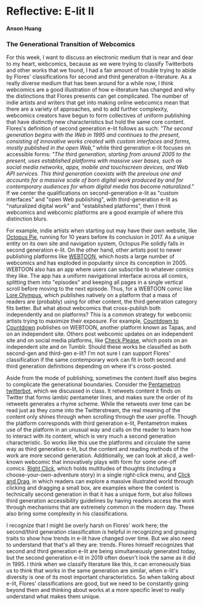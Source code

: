 # Reflective: E-lit II

#### Anson Huang 

### The Generational Transition of Webcomics

For this week, I want to discuss an electronic medium that is near and dear to my heart, webcomics, because as we were trying to classify Twitterbots and other works that we found, I had a fair amount of trouble trying to abide by Flores' classifications for second and third generation e-literature. As a really diverse medium that has been around for a while now, I think webcomics are a good illustration of how e-literature has changed and why the distinctions that Flores presents can get complicated. The number of indie artists and writers that get into making online webcomics mean that there are a variety of approaches, and to add further complexity, webcomics creators have begun to form collectives of uniform publishing that have distinctly new characteristics but hold the same core content. Flores's definition of second generation e-lit follows as such: *"The second generation begins with the Web in 1995 and continues to the present, consisting of innovative works created with custom interfaces and forms, mostly published in the open Web,"* while third generation e-lit focuses on accessible forms: *"The third generation, starting from around 2005 to the present, uses established platforms with massive user bases, such as social media networks, apps, mobile and touchscreen devices, and Web API services. This third generation coexists with the previous one and accounts for a massive scale of born digital work produced by and for contemporary audiences for whom digital media has become naturalized."* If we center the qualifications on second-generation e-lit as "custom interfaces" and "open Web publishing", with third-generation e-lit as "naturalized digital work" and "established platforms", then I think webcomics and webcomic platforms are a good example of where this distinction blurs.

For example, indie artists when starting out may have their own website, like [Octopus Pie](http://www.octopuspie.com/), running for 10 years before its conclusion in 2017. As a unique entity on its own site and navigation system, Octopus Pie solidly falls in second generation e-lit. On the other hand, other artists post to newer publishing platforms like [WEBTOON](https://www.webtoons.com/en/), which hosts a large number of webcomics and has exploded in popularity since its conception in 2005. WEBTOON also has an app where users can subscribe to whatever comics they like. The app has a uniform navigational interface across all comics, splitting them into "episodes" and keeping all pages in a single vertical scroll before moving to the next episode. Thus, for a WEBTOON comic like [Lore Olympus](https://www.webtoons.com/en/romance/lore-olympus/list?title_no=1320), which publishes natively on a platform that a mass of readers are (probably) using for other content, the third generation category fits better. But what about webcomics that cross-publish both independently and on platforms? This is a common strategy for webcomic artists trying to maximize their exposure. For example, [Countdown to Countdown](https://ctccomic.com/) publishes on WEBTOON, another platform known as Tapas, and on an independent site. Others post webcomic updates on an independent site and on social media platforms, like [Check Please](https://checkpleasecomic.com/), which posts on an independent site and on Tumblr. Should these works be classified as both second-gen and third-gen e-lit? I'm not sure I can support Flores' classification if the same contemporary work can fit in both second and third generation definitions depending on where it's cross-posted.

Aside from the mode of publishing, sometimes the content itself also begins to complicate the generational boundaries. Consider the [Pentametron twitterbot](https://twitter.com/pentametron), which we discussed in class. It retweets content it finds on Twitter that forms iambic pentameter lines, and makes sure the order of its retweets generates a rhyme scheme. While the retweets over time can be read just as they come into the Twitterstream, the real meaning of the content only shines through when scrolling through the user profile. Though the platform corresponds with third generation e-lit, Pentametron makes use of the platform in an unusual way and calls on the reader to learn how to interact with its content, which is very much a second generation characteristic. So works like this use the platforms and circulate the same way as third generation e-lit, but the content and reading methods of the work are more second generation. Additionally, we can look at xkcd, a well-known webcomic that innovatively plays with form for some one-off comics. [Right Click](<https://xkcd.com/1975/>), which holds multitudes of thoughts (including a choose-your-own-adventure story) in a single right-click menu, and [Click and Drag](<https://xkcd.com/1110/>), in which readers can explore a massive illustrated world through clicking and dragging a small box, are examples where the content is technically second generation in that it has a unique form, but also follows third generation accessibility guidelines by having readers access the work through mechanisms that are extremely common in the modern day. These also bring some complexity in his classifications.

I recognize that I might be overly harsh on Flores' work here; the second/third generation classification *is* helpful in recognizing and grouping traits to show how trends in e-lit have changed over time. But we also need to understand that that's all they are: trends. Flores himself recognizes that second and third generation e-lit are being simultaneously generated today, but the second generation e-lit in 2019 often doesn't look the same as it did in 1995. I think when we classify literature like this, it can erroneously bias us to think that works in the same generation are similar, when e-lit's diversity is one of its most important characteristics. So when talking about e-lit, Flores' classifications are good, but we need to be constantly going beyond them and thinking about works at a more specific level to really understand what makes them unique.